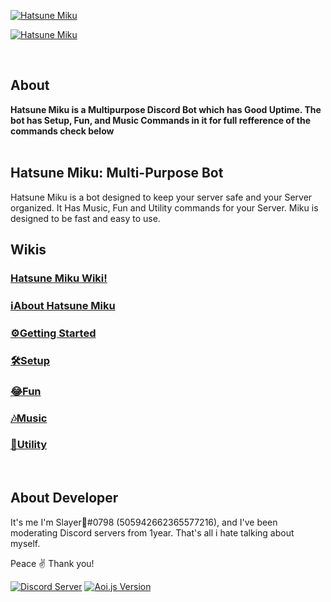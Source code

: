 <p>
    <a href="https://discord.gg/A7ARJgK9zH"><img src="https://media.discordapp.net/attachments/869258357926678618/889424804594200616/Adobe_Post_20210920_1346080.4506088548034979.png" alt="Hatsune Miku" /></a>
  </p>
<p>
    <a href="https://dsc.gg/hatsunemiku"><img src="https://media.discordapp.net/attachments/869258357926678618/889426021911244860/Adobe_Post_20210920_1351230.6291456054668433.png" alt="Hatsune Miku" /></a>
  </p>
<br />
    


## About 
**Hatsune Miku is a Multipurpose Discord Bot which has Good Uptime. The bot has Setup, Fun, and Music Commands in it for full refference of the commands check below** <br>
</br> 

## Hatsune Miku: Multi-Purpose Bot

Hatsune Miku is a bot designed to keep your server safe and your Server organized. 
It Has Music, Fun and Utility commands for your Server.
Miku is designed to be fast and easy to use.


## Wikis
### [**Hatsune Miku Wiki!**](https://github.com/SlayerxD444/Hatsune-Miku/wiki/Hatsune-Miku)
### [**ℹ️About Hatsune Miku**](https://github.com/SlayerxD444/Hatsune-Miku/wiki/%E2%84%B9%EF%B8%8FAbout-Hatsune-Miku)
### [**⚙️Getting Started**](https://github.com/SlayerxD444/Hatsune-Miku/wiki/%E2%9A%99%EF%B8%8FGetting-Started)
### [**🛠️Setup**](https://github.com/SlayerxD444/Hatsune-Miku/wiki/%F0%9F%9B%A0%EF%B8%8FSetup)
### [**😂Fun**](https://github.com/SlayerxD444/Hatsune-Miku/wiki/%F0%9F%98%82Fun)
### [**🎶Music**](https://github.com/SlayerxD444/Hatsune-Miku/wiki/%F0%9F%8E%B6Music)
### [**🔧Utility**](https://github.com/SlayerxD444/Hatsune-Miku/wiki/%F0%9F%94%A7-Utility)
</br>



## About Developer
It's me I'm Slayer🍷#0798 (505942662365577216), and I've been moderating Discord servers from 1year. That's all i hate talking about myself.

Peace ✌️ Thank you!


[![Discord Server](https://img.shields.io/discord/864113097476014110?label=Support%20&logo=discord&style=plastic)](https://discord.gg/A7ARJgK9zH)
[![Aoi.js Version](https://img.shields.io/npm/v/aoi.js.svg?maxAge=3600)](https://www.npmjs.com/package/aoi.js)
